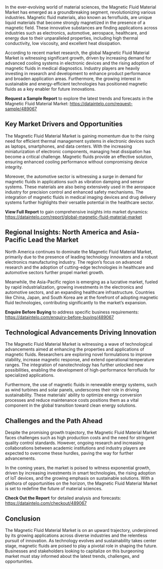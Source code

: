 In the ever-evolving world of material sciences, the Magnetic Fluid Material Market has emerged as a groundbreaking segment, revolutionizing various industries. Magnetic fluid materials, also known as ferrofluids, are unique liquid materials that become strongly magnetized in the presence of a magnetic field. These innovative substances are finding applications across industries such as electronics, automotive, aerospace, healthcare, and energy due to their unparalleled properties, including high thermal conductivity, low viscosity, and excellent heat dissipation.

According to recent market research, the global Magnetic Fluid Material Market is witnessing significant growth, driven by increasing demand for advanced cooling systems in electronic devices and the rising adoption of magnetic fluids in medical diagnostics. Industry players are heavily investing in research and development to enhance product performance and broaden application areas. Furthermore, the growing interest in sustainable and energy-efficient technologies has positioned magnetic fluids as a key enabler for future innovations.

**Request a Sample Report** to explore the latest trends and forecasts in the Magnetic Fluid Material Market:  https://dataintelo.com/request-sample/489067

## Key Market Drivers and Opportunities

The Magnetic Fluid Material Market is gaining momentum due to the rising need for efficient thermal management systems in electronic devices such as laptops, smartphones, and data centers. With the increasing miniaturization of electronic components, managing heat dissipation has become a critical challenge. Magnetic fluids provide an effective solution, ensuring enhanced cooling performance without compromising device integrity.

Moreover, the automotive sector is witnessing a surge in demand for magnetic fluids in applications such as vibration damping and sensor systems. These materials are also being extensively used in the aerospace industry for precision control and enhanced safety mechanisms. The integration of magnetic fluids in medical imaging devices and drug delivery systems further highlights their versatile potential in the healthcare sector.

**View Full Report** to gain comprehensive insights into market dynamics: https://dataintelo.com/report/global-magnetic-fluid-material-market

## Regional Insights: North America and Asia-Pacific Lead the Market

North America continues to dominate the Magnetic Fluid Material Market, primarily due to the presence of leading technology innovators and a robust electronics manufacturing industry. The region’s focus on advanced research and the adoption of cutting-edge technologies in healthcare and automotive sectors further propel market growth.

Meanwhile, the Asia-Pacific region is emerging as a lucrative market, fueled by rapid industrialization, growing investments in the electronics and automotive sectors, and an expanding healthcare infrastructure. Countries like China, Japan, and South Korea are at the forefront of adopting magnetic fluid technologies, contributing significantly to the market’s expansion.

**Enquire Before Buying** to address specific business requirements: https://dataintelo.com/enquiry-before-buying/489067

## Technological Advancements Driving Innovation

The Magnetic Fluid Material Market is witnessing a wave of technological advancements aimed at enhancing the properties and applications of magnetic fluids. Researchers are exploring novel formulations to improve stability, increase magnetic response, and extend operational temperature ranges. The integration of nanotechnology has further unlocked new possibilities, enabling the development of high-performance ferrofluids for specialized applications.

Furthermore, the use of magnetic fluids in renewable energy systems, such as wind turbines and solar panels, underscores their role in driving sustainability. These materials’ ability to optimize energy conversion processes and reduce maintenance costs positions them as a vital component in the global transition toward clean energy solutions.

## Challenges and the Path Ahead

Despite the promising growth trajectory, the Magnetic Fluid Material Market faces challenges such as high production costs and the need for stringent quality control standards. However, ongoing research and increasing collaborations between academic institutions and industry players are expected to overcome these hurdles, paving the way for further advancements.

In the coming years, the market is poised to witness exponential growth, driven by increasing investments in smart technologies, the rising adoption of IoT devices, and the growing emphasis on sustainable solutions. With a plethora of opportunities on the horizon, the Magnetic Fluid Material Market is set to redefine the future of material sciences.

**Check Out the Report** for detailed analysis and forecasts: https://dataintelo.com/checkout/489067

## Conclusion

The Magnetic Fluid Material Market is on an upward trajectory, underpinned by its growing applications across diverse industries and the relentless pursuit of innovation. As technology evolves and sustainability takes center stage, magnetic fluids are poised to play a pivotal role in shaping the future. Businesses and stakeholders looking to capitalize on this burgeoning market must stay informed about the latest trends, challenges, and opportunities.
